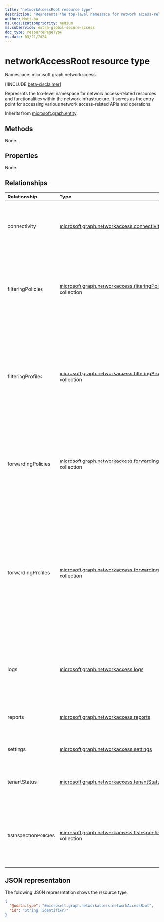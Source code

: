 ```yaml
---
title: "networkAccessRoot resource type"
description: "Represents the top-level namespace for network access-related resources and functionalities within the network infrastructure. It serves as the entry point for accessing various network access-related APIs and operations."
author: Moti-ba
ms.localizationpriority: medium
ms.subservice: entra-global-secure-access
doc_type: resourcePageType
ms.date: 03/21/2024
---
```


# networkAccessRoot resource type

Namespace: microsoft.graph.networkaccess

[!INCLUDE [beta-disclaimer](../../includes/beta-disclaimer.md)]

Represents the top-level namespace for network access-related resources and functionalities within the network infrastructure. It serves as the entry point for accessing various network access-related APIs and operations.

Inherits from [microsoft.graph.entity](../resources/entity.md).

## Methods

None.


## Properties
None.

## Relationships
|Relationship|Type|Description|
|:---|:---|:---|
|connectivity|[microsoft.graph.networkaccess.connectivity](../resources/networkaccess-connectivity.md)|Connectivity represents all the connectivity components in Global Secure Access.|
|filteringPolicies|[microsoft.graph.networkaccess.filteringPolicy](../resources/networkaccess-filteringpolicy.md) collection|A filtering policy defines the specific traffic that is allowed or blocked through the Global Secure Access services for a filtering profile.|
|filteringProfiles|[microsoft.graph.networkaccess.filteringProfile](../resources/networkaccess-filteringprofile.md) collection|A filtering profile associates network access policies with Microsoft Entra ID Conditional Access policies, so that access policies can be applied to users and groups.|
|forwardingPolicies|[microsoft.graph.networkaccess.forwardingPolicy](../resources/networkaccess-forwardingpolicy.md) collection|A forwarding policy defines the specific traffic that is routed through the Global Secure Access Service. It's then added to a forwarding profile.|
|forwardingProfiles|[microsoft.graph.networkaccess.forwardingProfile](../resources/networkaccess-forwardingprofile.md) collection|A forwarding profile determines which types of traffic are routed through the Global Secure Access services and which ones are skipped. The handling of specific traffic is determined by the forwarding policies that are added to the forwarding profile.|
|logs|[microsoft.graph.networkaccess.logs](../resources/networkaccess-logs.md)|Represents network connections that are routed through Global Secure Access.|
|reports|[microsoft.graph.networkaccess.reports](../resources/networkaccess-reports.md)|Represents the status of the Global Secure Access services for the tenant.|
|settings|[microsoft.graph.networkaccess.settings](../resources/networkaccess-settings.md)|Global Secure Access settings.|
|tenantStatus|[microsoft.graph.networkaccess.tenantStatus](../resources/networkaccess-tenantstatus.md)|Represents the status of the Global Secure Access services for the tenant.|
|tlsInspectionPolicies|[microsoft.graph.networkaccess.tlsInspectionPolicy](../resources/networkaccess-tlsinspectionpolicy.md) collection|Allows you to configure TLS termination for your organization's network traffic through Global Secure Access. |

## JSON representation
The following JSON representation shows the resource type.
<!-- {
  "blockType": "resource",
  "keyProperty": "id",
  "@odata.type": "microsoft.graph.networkaccess.networkAccessRoot",
  "baseType": "microsoft.graph.entity",
  "openType": false
}
-->
``` json
{
  "@odata.type": "#microsoft.graph.networkaccess.networkAccessRoot",
  "id": "String (identifier)"
}
```
